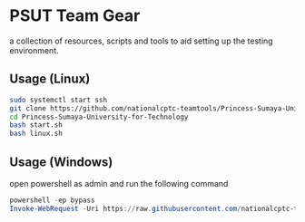 # PSUT Team Gear

a collection of resources, scripts and tools to aid setting up the testing environment.

## Usage (Linux)

```bash
sudo systemctl start ssh
git clone https://github.com/nationalcptc-teamtools/Princess-Sumaya-University-for-Technology
cd Princess-Sumaya-University-for-Technology
bash start.sh
bash linux.sh
```

## Usage (Windows)

open powershell as admin and run the following command

```powershell
powershell -ep bypass
Invoke-WebRequest -Uri https://raw.githubusercontent.com/nationalcptc-teamtools/Princess-Sumaya-University-for-Technology/master/windows.ps1 -OutFile windows.ps1; .\windows.ps1
```
